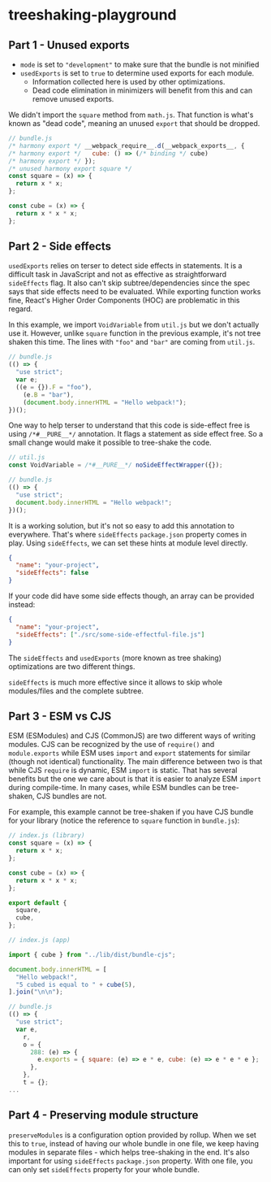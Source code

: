 # treeshaking-playground

## Part 1 - Unused exports

- `mode` is set to `"development"` to make sure that the bundle is not minified
- `usedExports` is set to `true` to determine used exports for each module.
  - Information collected here is used by other optimizations.
  - Dead code elimination in minimizers will benefit from this and can remove unused exports.

We didn't import the `square` method from `math.js`. That function is what's known as "dead code", meaning an unused `export` that should be dropped.

```js
// bundle.js
/* harmony export */ __webpack_require__.d(__webpack_exports__, {
/* harmony export */   cube: () => (/* binding */ cube)
/* harmony export */ });
/* unused harmony export square */
const square = (x) => {
  return x * x;
};

const cube = (x) => {
  return x * x * x;
};
```

## Part 2 - Side effects

`usedExports` relies on terser to detect side effects in statements. It is a difficult task in JavaScript and not as effective as straightforward `sideEffects` flag. It also can't skip subtree/dependencies since the spec says that side effects need to be evaluated. While exporting function works fine, React's Higher Order Components (HOC) are problematic in this regard.

In this example, we import `VoidVariable` from `util.js` but we don't actually use it. However, unlike `square` function in the previous example, it's not tree shaken this time. The lines with `"foo"` and `"bar"` are coming from `util.js`.

```js
// bundle.js
(() => {
  "use strict";
  var e;
  ((e = {}).F = "foo"),
    (e.B = "bar"),
    (document.body.innerHTML = "Hello webpack!");
})();
```

One way to help terser to understand that this code is side-effect free is using `/*#__PURE__*/` annotation. It flags a statement as side effect free. So a small change would make it possible to tree-shake the code.

```js
// util.js
const VoidVariable = /*#__PURE__*/ noSideEffectWrapper({});

// bundle.js
(() => {
  "use strict";
  document.body.innerHTML = "Hello webpack!";
})();
```

It is a working solution, but it's not so easy to add this annotation to everywhere. That's where `sideEffects` `package.json` property comes in play. Using `sideEffects`, we can set these hints at module level directly.

```json
{
  "name": "your-project",
  "sideEffects": false
}
```

If your code did have some side effects though, an array can be provided instead:

```json
{
  "name": "your-project",
  "sideEffects": ["./src/some-side-effectful-file.js"]
}
```

The `sideEffects` and `usedExports` (more known as tree shaking) optimizations are two different things.

`sideEffects` is much more effective since it allows to skip whole modules/files and the complete subtree.

## Part 3 - ESM vs CJS

ESM (ESModules) and CJS (CommonJS) are two different ways of writing modules. CJS can be recognized by the use of `require()` and `module.exports` while ESM uses `import` and `export` statements for similar (though not identical) functionality. The main difference between two is that while CJS `require` is dynamic, ESM `import` is static. That has several benefits but the one we care about is that it is easier to analyze ESM `import` during compile-time. In many cases, while ESM bundles can be tree-shaken, CJS bundles are not.

For example, this example cannot be tree-shaken if you have CJS bundle for your library (notice the reference to `square` function in `bundle.js`):

```js
// index.js (library)
const square = (x) => {
  return x * x;
};

const cube = (x) => {
  return x * x * x;
};

export default {
  square,
  cube,
};

// index.js (app)

import { cube } from "../lib/dist/bundle-cjs";

document.body.innerHTML = [
  "Hello webpack!",
  "5 cubed is equal to " + cube(5),
].join("\n\n");

// bundle.js
(() => {
  "use strict";
  var e,
    r,
    o = {
      288: (e) => {
        e.exports = { square: (e) => e * e, cube: (e) => e * e * e };
      },
    },
    t = {};
...
```

## Part 4 - Preserving module structure

`preserveModules` is a configuration option provided by rollup. When we set this to `true`, instead of having our whole bundle in one file, we keep having modules in separate files - which helps tree-shaking in the end. It's also important for using `sideEffects` `package.json` property. With one file, you can only set `sideEffects` property for your whole bundle.